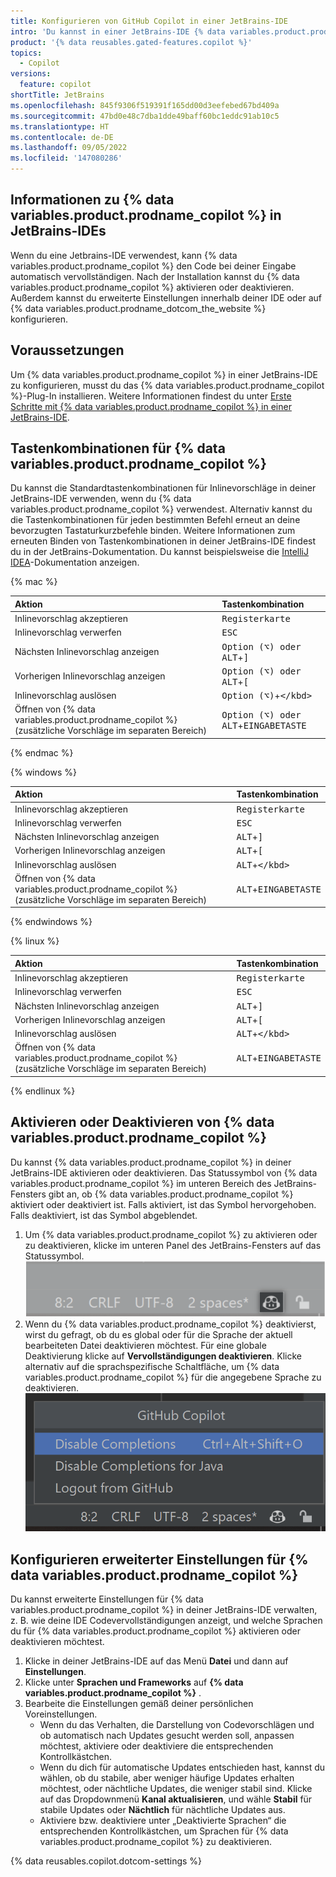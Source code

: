 ```yaml
---
title: Konfigurieren von GitHub Copilot in einer JetBrains-IDE
intro: 'Du kannst in einer JetBrains-IDE {% data variables.product.prodname_copilot %} aktivieren, konfigurieren oder deaktivieren.'
product: '{% data reusables.gated-features.copilot %}'
topics:
  - Copilot
versions:
  feature: copilot
shortTitle: JetBrains
ms.openlocfilehash: 845f9306f519391f165dd00d3eefebed67bd409a
ms.sourcegitcommit: 47bd0e48c7dba1dde49baff60bc1eddc91ab10c5
ms.translationtype: HT
ms.contentlocale: de-DE
ms.lasthandoff: 09/05/2022
ms.locfileid: '147080286'
---
```

## Informationen zu {% data variables.product.prodname_copilot %} in JetBrains-IDEs

Wenn du eine Jetbrains-IDE verwendest, kann {% data variables.product.prodname_copilot %} den Code bei deiner Eingabe automatisch vervollständigen. Nach der Installation kannst du {% data variables.product.prodname_copilot %} aktivieren oder deaktivieren. Außerdem kannst du erweiterte Einstellungen innerhalb deiner IDE oder auf {% data variables.product.prodname_dotcom_the_website %} konfigurieren.

## Voraussetzungen

Um {% data variables.product.prodname_copilot %} in einer JetBrains-IDE zu konfigurieren, musst du das {% data variables.product.prodname_copilot %}-Plug-In installieren. Weitere Informationen findest du unter [Erste Schritte mit {% data variables.product.prodname_copilot %} in einer JetBrains-IDE](/copilot/getting-started-with-github-copilot/getting-started-with-github-copilot-in-a-jetbrains-ide).

## Tastenkombinationen für {% data variables.product.prodname_copilot %}

Du kannst die Standardtastenkombinationen für Inlinevorschläge in deiner JetBrains-IDE verwenden, wenn du {% data variables.product.prodname_copilot %} verwendest. Alternativ kannst du die Tastenkombinationen für jeden bestimmten Befehl erneut an deine bevorzugten Tastaturkurzbefehle binden. Weitere Informationen zum erneuten Binden von Tastenkombinationen in deiner JetBrains-IDE findest du in der JetBrains-Dokumentation. Du kannst beispielsweise die [IntelliJ IDEA](https://www.jetbrains.com/help/idea/mastering-keyboard-shortcuts.html#choose-keymap)-Dokumentation anzeigen.

{% mac %}

| Aktion | Tastenkombination |
|:---|:---|
|Inlinevorschlag akzeptieren|<kbd>Registerkarte</kbd>|
|Inlinevorschlag verwerfen|<kbd>ESC</kbd>|
|Nächsten Inlinevorschlag anzeigen|<kbd>Option (⌥) oder ALT</kbd>+<kbd>]</kbd>|
|Vorherigen Inlinevorschlag anzeigen|<kbd>Option (⌥) oder ALT</kbd>+<kbd>[</kbd>|
|Inlinevorschlag auslösen|<kbd>Option (⌥)</kbd>+<kbd>\</kbd>|
|Öffnen von {% data variables.product.prodname_copilot %} (zusätzliche Vorschläge im separaten Bereich)|<kbd>Option (⌥) oder ALT</kbd>+<kbd>EINGABETASTE</kbd> |

{% endmac %}

{% windows %}

| Aktion | Tastenkombination |
|:---|:---|
|Inlinevorschlag akzeptieren|<kbd>Registerkarte</kbd>|
|Inlinevorschlag verwerfen|<kbd>ESC</kbd>|
|Nächsten Inlinevorschlag anzeigen|<kbd>ALT</kbd>+<kbd>]</kbd>|
|Vorherigen Inlinevorschlag anzeigen|<kbd>ALT</kbd>+<kbd>[</kbd>|
|Inlinevorschlag auslösen|<kbd>ALT</kbd>+<kbd>\</kbd>|
|Öffnen von {% data variables.product.prodname_copilot %} (zusätzliche Vorschläge im separaten Bereich)|<kbd>ALT</kbd>+<kbd>EINGABETASTE</kbd> |

{% endwindows %}

{% linux %}

| Aktion | Tastenkombination |
|:---|:---|
|Inlinevorschlag akzeptieren|<kbd>Registerkarte</kbd>|
|Inlinevorschlag verwerfen|<kbd>ESC</kbd>|
|Nächsten Inlinevorschlag anzeigen|<kbd>ALT</kbd>+<kbd>]</kbd>|
|Vorherigen Inlinevorschlag anzeigen|<kbd>ALT</kbd>+<kbd>[</kbd>|
|Inlinevorschlag auslösen|<kbd>ALT</kbd>+<kbd>\</kbd>|
|Öffnen von {% data variables.product.prodname_copilot %} (zusätzliche Vorschläge im separaten Bereich)|<kbd>ALT</kbd>+<kbd>EINGABETASTE</kbd> |

{% endlinux %}

## Aktivieren oder Deaktivieren von {% data variables.product.prodname_copilot %}

Du kannst {% data variables.product.prodname_copilot %} in deiner JetBrains-IDE aktivieren oder deaktivieren. Das Statussymbol von {% data variables.product.prodname_copilot %} im unteren Bereich des JetBrains-Fensters gibt an, ob {% data variables.product.prodname_copilot %} aktiviert oder deaktiviert ist. Falls aktiviert, ist das Symbol hervorgehoben. Falls deaktiviert, ist das Symbol abgeblendet.

1. Um {% data variables.product.prodname_copilot %} zu aktivieren oder zu deaktivieren, klicke im unteren Panel des JetBrains-Fensters auf das Statussymbol.
   ![Statussymbol in JetBrains](/assets/images/help/copilot/status-icon-jetbrains.png)
2. Wenn du {% data variables.product.prodname_copilot %} deaktivierst, wirst du gefragt, ob du es global oder für die Sprache der aktuell bearbeiteten Datei deaktivieren möchtest. Für eine globale Deaktivierung klicke auf **Vervollständigungen deaktivieren**. Klicke alternativ auf die sprachspezifische Schaltfläche, um {% data variables.product.prodname_copilot %} für die angegebene Sprache zu deaktivieren.
   ![Deaktivieren von {% data variables.product.prodname_copilot %}, global oder für die aktuelle Sprache](/assets/images/help/copilot/disable-copilot-global-or-langugage-jetbrains.png)

## Konfigurieren erweiterter Einstellungen für {% data variables.product.prodname_copilot %}

Du kannst erweiterte Einstellungen für {% data variables.product.prodname_copilot %} in deiner JetBrains-IDE verwalten, z. B. wie deine IDE Codevervollständigungen anzeigt, und welche Sprachen du für {% data variables.product.prodname_copilot %} aktivieren oder deaktivieren möchtest.

1. Klicke in deiner JetBrains-IDE auf das Menü **Datei** und dann auf **Einstellungen**.
1. Klicke unter **Sprachen und Frameworks** auf **{% data variables.product.prodname_copilot %}** .
1. Bearbeite die Einstellungen gemäß deiner persönlichen Voreinstellungen.
   - Wenn du das Verhalten, die Darstellung von Codevorschlägen und ob automatisch nach Updates gesucht werden soll, anpassen möchtest, aktiviere oder deaktiviere die entsprechenden Kontrollkästchen.
   - Wenn du dich für automatische Updates entschieden hast, kannst du wählen, ob du stabile, aber weniger häufige Updates erhalten möchtest, oder nächtliche Updates, die weniger stabil sind. Klicke auf das Dropdownmenü **Kanal aktualisieren**, und wähle **Stabil** für stabile Updates oder **Nächtlich** für nächtliche Updates aus.
   - Aktiviere bzw. deaktiviere unter „Deaktivierte Sprachen“ die entsprechenden Kontrollkästchen, um Sprachen für {% data variables.product.prodname_copilot %} zu deaktivieren.

{% data reusables.copilot.dotcom-settings %}
